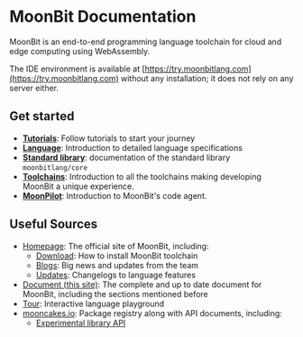 # MoonBit Documentation

MoonBit is an end-to-end programming language toolchain for cloud and edge computing using WebAssembly.

The IDE environment is available at [https://try.moonbitlang.com](https://try.moonbitlang.com) without any installation; it does not rely on any server either.

## Get started

- [**Tutorials**](tutorial/index.md): Follow tutorials to start your journey
- [**Language**](language/index.md): Introduction to detailed language specifications
- [**Standard library**](https://mooncakes.io/docs/moonbitlang/core/): documentation of the standard library `moonbitlang/core`
- [**Toolchains**](toolchain/index.md): Introduction to all the toolchains making developing MoonBit a unique experience.
- [**MoonPilot**](pilot/index.md): Introduction to MoonBit's code agent.

## Useful Sources

- [Homepage](https://www.moonbitlang.com): The official site of MoonBit, including:
  - [Download](https://www.moonbitlang.com/download/): How to install MoonBit toolchain
  - [Blogs](https://www.moonbitlang.com/blog/): Big news and updates from the team
  - [Updates](https://www.moonbitlang.com/weekly-updates/): Changelogs to language features
- [Document (this site)](https://docs.moonbitlang.com/en/): The complete and up to date document for MoonBit, including the sections mentioned before
- [Tour](https://tour.moonbitlang.com): Interactive language playground
- [mooncakes.io](https://mooncakes.io): Package registry along with API documents, including:
  - [Experimental library API](https://mooncakes.io/docs/moonbitlang/x/)
